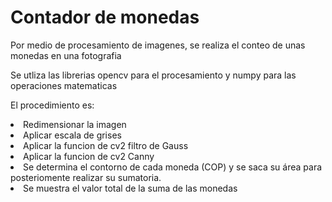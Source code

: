 <h1>Contador de monedas</h1>

<p>Por medio de procesamiento de imagenes, se realiza el conteo de unas monedas en una fotografia</p>
<p>Se utliza las librerias opencv para el procesamiento y numpy para las operaciones matematicas</p>
<p>El procedimiento es:</p>

<li>Redimensionar la imagen</li>
<li>Aplicar escala de grises</li>
<li>Aplicar la funcion de cv2 filtro de Gauss</li>
<li>Aplicar la funcion de cv2 Canny</li>
<li>Se determina el contorno de cada moneda (COP) y se saca su área para posteriomente realizar su sumatoria.</li>
<li>Se muestra el valor total de la suma de las monedas</li>

